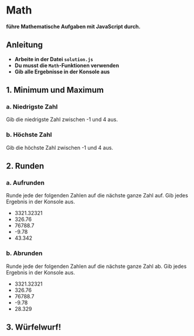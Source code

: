 # Math
**führe Mathematische Aufgaben mit JavaScript durch.**

## Anleitung
- **Arbeite in der Datei `solution.js`**
- **Du musst die `Math`-Funktionen verwenden**
- **Gib alle Ergebnisse in der Konsole aus**

## 1. Minimum und Maximum

### a. Niedrigste Zahl

Gib die niedrigste Zahl zwischen -1 und 4 aus.

### b. Höchste Zahl

Gib die höchste Zahl zwischen -1 und 4 aus.

## 2. Runden

### a. Aufrunden

Runde jede der folgenden Zahlen auf die nächste ganze Zahl auf. Gib jedes Ergebnis in der Konsole aus.
- 3321.32321
- 326.76
- 76788.7
- -9.78
- 43.342

### b. Abrunden

Runde jede der folgenden Zahlen auf die nächste ganze Zahl ab. Gib jedes Ergebnis in der Konsole aus.
- 3321.32321
- 326.76
- 76788.7
- -9.78
- 28.329

## 3. Würfelwurf!


